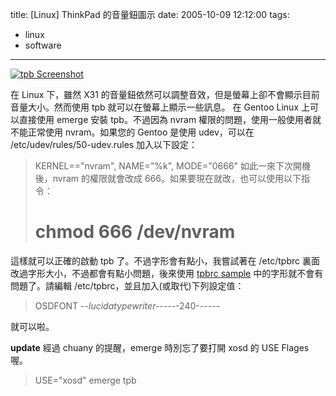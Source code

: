 title: \[Linux\] ThinkPad 的音量鈕圖示
date: 2005-10-09 12:12:00
tags: 
- linux
- software
---

[![tpb Screenshot](http://static.flickr.com/32/50667862_bb073ca1a4.jpg)](http://www.flickr.com/photos/yurenju/50667862/ "Photo Sharing")

在 Linux 下，雖然 X31 的音量鈕依然可以調整音效，但是螢幕上卻不會顯示目前音量大小。然而使用 tpb 就可以在螢幕上顯示一些訊息。
<a name='more'></a>
在 Gentoo Linux 上可以直接使用 emerge 安裝 tpb。不過因為 nvram 權限的問題，使用一般使用者就不能正常使用 nvram。如果您的 Gentoo 是使用 udev，可以在 /etc/udev/rules/50-udev.rules 加入以下設定：
> KERNEL=="nvram",       NAME="%k", MODE="0666"
如此一來下次開機後，nvram 的權限就會改成 666。如果要現在就改，也可以使用以下指令： 
> # chmod 666 /dev/nvram
這樣就可以正確的啟動 tpb 了。不過字形會有點小，我嘗試著在 /etc/tpbrc 裏面改過字形大小，不過都會有點小問題，後來使用 [tpbrc sample](http://www.nongnu.org/tpb/doc/tpbrc.html) 中的字形就不會有問題了。請編輯 /etc/tpbrc，並且加入(或取代)下列設定值：

> OSDFONT     -*-lucidatypewriter-*-*-*-*-*-240-*-*-*-*-*-*

就可以啦。

**update**
經過 chuany 的提醒，emerge 時別忘了要打開 xosd 的 USE Flages 喔。

> USE="xosd" emerge tpb